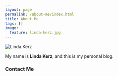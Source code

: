 ```yaml
---
layout: page
permalink: /about-me/index.html
title: About Me
tags: []
image:
  feature: linda-kerz.jpg
---
```


  <img src="{{ site.url }}/images/linda-kerz.jpg" alt="Linda Kerz">


My name is **Linda Kerz**, and this is my personal blog.  

### Contact Me

<script type="text/javascript"> id = 183141; </script>  

<script type="text/javascript" src="http://kontactr.com/wp.js"></script>

